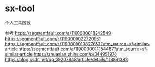 <!--
 * @Description: 
 * @Autor: 
 * @Date: 2021-05-25 16:53:50
 * @LastEditors: shangxin
 * @LastEditTime: 2021-06-01 17:36:21
-->
# sx-tool
个人工具函数


参考
https://segmentfault.com/a/1190000018242549
https://segmentfault.com/a/1190000022720981
https://segmentfault.com/a/1190000019827652?utm_source=sf-similar-article
https://segmentfault.com/a/1190000014154487?utm_source=sf-similar-article
https://zhuanlan.zhihu.com/p/344951970
https://blog.csdn.net/qq_39207948/article/details/113831383
